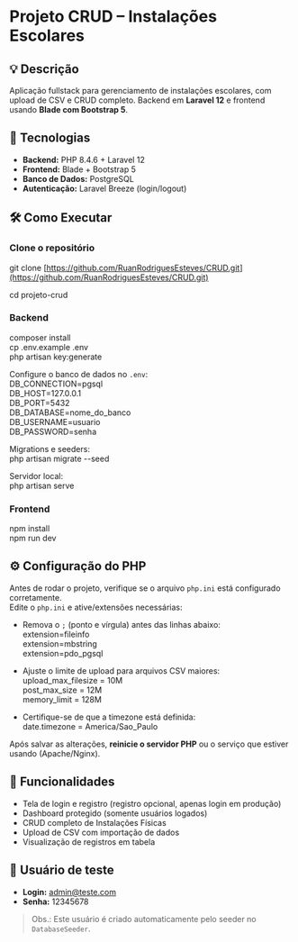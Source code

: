 # Projeto CRUD – Instalações Escolares

## 💡 Descrição

Aplicação fullstack para gerenciamento de instalações escolares, com upload de CSV e CRUD completo.
Backend em **Laravel 12** e frontend usando **Blade com Bootstrap 5**.

## 🚀 Tecnologias

* **Backend:** PHP 8.4.6 + Laravel 12
* **Frontend:** Blade + Bootstrap 5
* **Banco de Dados:** PostgreSQL
* **Autenticação:** Laravel Breeze (login/logout)

## 🛠 Como Executar

### Clone o repositório

git clone [https://github.com/RuanRodriguesEsteves/CRUD.git](https://github.com/RuanRodriguesEsteves/CRUD.git)

cd projeto-crud

### Backend

composer install  
cp .env.example .env  
php artisan key\:generate  

Configure o banco de dados no `.env`:  
DB\_CONNECTION=pgsql  
DB\_HOST=127.0.0.1  
DB\_PORT=5432  
DB\_DATABASE=nome\_do\_banco  
DB\_USERNAME=usuario  
DB\_PASSWORD=senha  

Migrations e seeders:  
php artisan migrate --seed  

Servidor local:  
php artisan serve  

### Frontend

npm install  
npm run dev

## ⚙️ Configuração do PHP

Antes de rodar o projeto, verifique se o arquivo `php.ini` está configurado corretamente.  
Edite o `php.ini` e ative/extensões necessárias:

- Remova o `;` (ponto e vírgula) antes das linhas abaixo:  
extension=fileinfo  
extension=mbstring  
extension=pdo_pgsql  

- Ajuste o limite de upload para arquivos CSV maiores:  
upload_max_filesize = 10M  
post_max_size = 12M  
memory_limit = 128M

- Certifique-se de que a timezone está definida:  
date.timezone = America/Sao_Paulo

Após salvar as alterações, **reinicie o servidor PHP** ou o serviço que estiver usando (Apache/Nginx).  

## 📌 Funcionalidades

* Tela de login e registro (registro opcional, apenas login em produção)
* Dashboard protegido (somente usuários logados)
* CRUD completo de Instalações Físicas
* Upload de CSV com importação de dados
* Visualização de registros em tabela

## 🔐 Usuário de teste

* **Login:** [admin@teste.com](mailto:admin@teste.com)
* **Senha:** 12345678

> Obs.: Este usuário é criado automaticamente pelo seeder no `DatabaseSeeder`.
